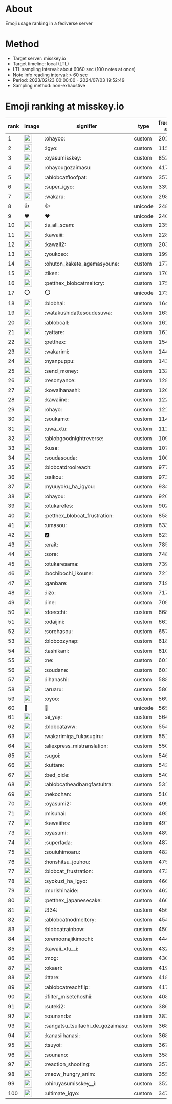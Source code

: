 # About
Emoji usage ranking in a fediverse server

# Method
- Target server: misskey.io
- Target timeline: local (LTL)
- LTL sampling interval: about 6060 sec (100 notes at once)
- Note info reading interval: > 60 sec
- Period: 2023/02/23 00:00:00 - 2024/07/03 19:52:49 
- Sampling method: non-exhaustive

# Emoji ranking at misskey.io

|rank|image|signifier|type|frequency score|
|----|----|----|----|----|
|1|<img height="24" src="https://misskey.io/emoji/ohayoo.webp">|:ohayoo:|custom|201110|
|2|<img height="24" src="https://misskey.io/emoji/igyo.webp">|:igyo:|custom|115071|
|3|<img height="24" src="https://misskey.io/emoji/oyasumisskey.webp">|:oyasumisskey:|custom|85231|
|4|<img height="24" src="https://misskey.io/emoji/ohayougozaimasu.webp">|:ohayougozaimasu:|custom|41745|
|5|<img height="24" src="https://misskey.io/emoji/ablobcatfloofpat.webp">|:ablobcatfloofpat:|custom|35784|
|6|<img height="24" src="https://misskey.io/emoji/super_igyo.webp">|:super_igyo:|custom|33904|
|7|<img height="24" src="https://misskey.io/emoji/wakaru.webp">|:wakaru:|custom|29819|
|8|👍|👍|unicode|24831|
|9|❤|❤|unicode|24029|
|10|<img height="24" src="https://misskey.io/emoji/is_all_scam.webp">|:is_all_scam:|custom|23568|
|11|<img height="24" src="https://misskey.io/emoji/kawaiii.webp">|:kawaiii:|custom|22808|
|12|<img height="24" src="https://misskey.io/emoji/kawaii2.webp">|:kawaii2:|custom|20347|
|13|<img height="24" src="https://misskey.io/emoji/youkoso.webp">|:youkoso:|custom|19983|
|14|<img height="24" src="https://misskey.io/emoji/ohuton_kakete_agemasyoune.webp">|:ohuton_kakete_agemasyoune:|custom|17748|
|15|<img height="24" src="https://misskey.io/emoji/tiken.webp">|:tiken:|custom|17602|
|16|<img height="24" src="https://misskey.io/emoji/petthex_blobcatmeltcry.webp">|:petthex_blobcatmeltcry:|custom|17570|
|17|⭕|⭕|unicode|17384|
|18|<img height="24" src="https://misskey.io/emoji/blobhai.webp">|:blobhai:|custom|16410|
|19|<img height="24" src="https://misskey.io/emoji/watakushidattesoudesuwa.webp">|:watakushidattesoudesuwa:|custom|16386|
|20|<img height="24" src="https://misskey.io/emoji/ablobcall.webp">|:ablobcall:|custom|16129|
|21|<img height="24" src="https://misskey.io/emoji/yattare.webp">|:yattare:|custom|16125|
|22|<img height="24" src="https://misskey.io/emoji/petthex.webp">|:petthex:|custom|15471|
|23|<img height="24" src="https://misskey.io/emoji/wakarimi.webp">|:wakarimi:|custom|14422|
|24|<img height="24" src="https://misskey.io/emoji/nyanpuppu.webp">|:nyanpuppu:|custom|14381|
|25|<img height="24" src="https://misskey.io/emoji/send_money.webp">|:send_money:|custom|13297|
|26|<img height="24" src="https://misskey.io/emoji/resonyance.webp">|:resonyance:|custom|12809|
|27|<img height="24" src="https://misskey.io/emoji/kowaihanashi.webp">|:kowaihanashi:|custom|12603|
|28|<img height="24" src="https://misskey.io/emoji/kawaiine.webp">|:kawaiine:|custom|12234|
|29|<img height="24" src="https://misskey.io/emoji/ohayo.webp">|:ohayo:|custom|12111|
|30|<img height="24" src="https://misskey.io/emoji/soukamo.webp">|:soukamo:|custom|11443|
|31|<img height="24" src="https://misskey.io/emoji/uwa_xtu.webp">|:uwa_xtu:|custom|11124|
|32|<img height="24" src="https://misskey.io/emoji/ablobgoodnightreverse.webp">|:ablobgoodnightreverse:|custom|10921|
|33|<img height="24" src="https://misskey.io/emoji/kusa.webp">|:kusa:|custom|10771|
|34|<img height="24" src="https://misskey.io/emoji/soudasouda.webp">|:soudasouda:|custom|10058|
|35|<img height="24" src="https://misskey.io/emoji/blobcatdroolreach.webp">|:blobcatdroolreach:|custom|9772|
|36|<img height="24" src="https://misskey.io/emoji/saikou.webp">|:saikou:|custom|9738|
|37|<img height="24" src="https://misskey.io/emoji/nyuuyoku_ha_igyou.webp">|:nyuuyoku_ha_igyou:|custom|9349|
|38|<img height="24" src="https://misskey.io/emoji/ohayou.webp">|:ohayou:|custom|9203|
|39|<img height="24" src="https://misskey.io/emoji/otukarefes.webp">|:otukarefes:|custom|9028|
|40|<img height="24" src="https://misskey.io/emoji/petthex_blobcat_frustration.webp">|:petthex_blobcat_frustration:|custom|8582|
|41|<img height="24" src="https://misskey.io/emoji/umasou.webp">|:umasou:|custom|8338|
|42|<img height="24" src="https://misskey.io/emoji/a.webp">|:a:|custom|8236|
|43|<img height="24" src="https://misskey.io/emoji/erait.webp">|:erait:|custom|7855|
|44|<img height="24" src="https://misskey.io/emoji/sore.webp">|:sore:|custom|7485|
|45|<img height="24" src="https://misskey.io/emoji/otukaresama.webp">|:otukaresama:|custom|7397|
|46|<img height="24" src="https://misskey.io/emoji/bochibochi_ikoune.webp">|:bochibochi_ikoune:|custom|7218|
|47|<img height="24" src="https://misskey.io/emoji/ganbare.webp">|:ganbare:|custom|7192|
|48|<img height="24" src="https://misskey.io/emoji/iizo.webp">|:iizo:|custom|7174|
|49|<img height="24" src="https://misskey.io/emoji/iine.webp">|:iine:|custom|7092|
|50|<img height="24" src="https://misskey.io/emoji/doecchi.webp">|:doecchi:|custom|6686|
|51|<img height="24" src="https://misskey.io/emoji/odaijini.webp">|:odaijini:|custom|6614|
|52|<img height="24" src="https://misskey.io/emoji/sorehasou.webp">|:sorehasou:|custom|6576|
|53|<img height="24" src="https://misskey.io/emoji/blobcozynap.webp">|:blobcozynap:|custom|6180|
|54|<img height="24" src="https://misskey.io/emoji/tashikani.webp">|:tashikani:|custom|6108|
|55|<img height="24" src="https://misskey.io/emoji/ne.webp">|:ne:|custom|6012|
|56|<img height="24" src="https://misskey.io/emoji/soudane.webp">|:soudane:|custom|6010|
|57|<img height="24" src="https://misskey.io/emoji/iihanashi.webp">|:iihanashi:|custom|5888|
|58|<img height="24" src="https://misskey.io/emoji/aruaru.webp">|:aruaru:|custom|5805|
|59|<img height="24" src="https://misskey.io/emoji/oyoo.webp">|:oyoo:|custom|5690|
|60|🎉|🎉|unicode|5658|
|61|<img height="24" src="https://misskey.io/emoji/ai_yay.webp">|:ai_yay:|custom|5649|
|62|<img height="24" src="https://misskey.io/emoji/blobcataww.webp">|:blobcataww:|custom|5547|
|63|<img height="24" src="https://misskey.io/emoji/wakarimiga_fukasugiru.webp">|:wakarimiga_fukasugiru:|custom|5511|
|64|<img height="24" src="https://misskey.io/emoji/aliexpress_mistranslation.webp">|:aliexpress_mistranslation:|custom|5503|
|65|<img height="24" src="https://misskey.io/emoji/sugoi.webp">|:sugoi:|custom|5462|
|66|<img height="24" src="https://misskey.io/emoji/kuttare.webp">|:kuttare:|custom|5425|
|67|<img height="24" src="https://misskey.io/emoji/bed_oide.webp">|:bed_oide:|custom|5401|
|68|<img height="24" src="https://misskey.io/emoji/ablobcatheadbangfastultra.webp">|:ablobcatheadbangfastultra:|custom|5311|
|69|<img height="24" src="https://misskey.io/emoji/nekochan.webp">|:nekochan:|custom|5100|
|70|<img height="24" src="https://misskey.io/emoji/oyasumi2.webp">|:oyasumi2:|custom|4990|
|71|<img height="24" src="https://misskey.io/emoji/misuhai.webp">|:misuhai:|custom|4951|
|72|<img height="24" src="https://misskey.io/emoji/kawaiifes.webp">|:kawaiifes:|custom|4915|
|73|<img height="24" src="https://misskey.io/emoji/oyasumi.webp">|:oyasumi:|custom|4896|
|74|<img height="24" src="https://misskey.io/emoji/supertada.webp">|:supertada:|custom|4877|
|75|<img height="24" src="https://misskey.io/emoji/souiuhimoaru.webp">|:souiuhimoaru:|custom|4826|
|76|<img height="24" src="https://misskey.io/emoji/honshitsu_jouhou.webp">|:honshitsu_jouhou:|custom|4755|
|77|<img height="24" src="https://misskey.io/emoji/blobcat_frustration.webp">|:blobcat_frustration:|custom|4739|
|78|<img height="24" src="https://misskey.io/emoji/syokuzi_ha_igyo.webp">|:syokuzi_ha_igyo:|custom|4667|
|79|<img height="24" src="https://misskey.io/emoji/murishinaide.webp">|:murishinaide:|custom|4626|
|80|<img height="24" src="https://misskey.io/emoji/petthex_japanesecake.webp">|:petthex_japanesecake:|custom|4605|
|81|<img height="24" src="https://misskey.io/emoji/334.webp">|:334:|custom|4564|
|82|<img height="24" src="https://misskey.io/emoji/ablobcatnodmeltcry.webp">|:ablobcatnodmeltcry:|custom|4543|
|83|<img height="24" src="https://misskey.io/emoji/blobcatrainbow.webp">|:blobcatrainbow:|custom|4507|
|84|<img height="24" src="https://misskey.io/emoji/oremoonajikimochi.webp">|:oremoonajikimochi:|custom|4448|
|85|<img height="24" src="https://misskey.io/emoji/kawaii_xtu__i.webp">|:kawaii_xtu__i:|custom|4321|
|86|<img height="24" src="https://misskey.io/emoji/mog.webp">|:mog:|custom|4300|
|87|<img height="24" src="https://misskey.io/emoji/okaeri.webp">|:okaeri:|custom|4195|
|88|<img height="24" src="https://misskey.io/emoji/ittare.webp">|:ittare:|custom|4180|
|89|<img height="24" src="https://misskey.io/emoji/ablobcatreachflip.webp">|:ablobcatreachflip:|custom|4174|
|90|<img height="24" src="https://misskey.io/emoji/ifilter_misetehoshii.webp">|:ifilter_misetehoshii:|custom|4080|
|91|<img height="24" src="https://misskey.io/emoji/suteki2.webp">|:suteki2:|custom|3868|
|92|<img height="24" src="https://misskey.io/emoji/sounanda.webp">|:sounanda:|custom|3826|
|93|<img height="24" src="https://misskey.io/emoji/sangatsu_tsuitachi_de_gozaimasu.webp">|:sangatsu_tsuitachi_de_gozaimasu:|custom|3685|
|94|<img height="24" src="https://misskey.io/emoji/kanasiihanasi.webp">|:kanasiihanasi:|custom|3683|
|95|<img height="24" src="https://misskey.io/emoji/tsuyoi.webp">|:tsuyoi:|custom|3678|
|96|<img height="24" src="https://misskey.io/emoji/sounano.webp">|:sounano:|custom|3583|
|97|<img height="24" src="https://misskey.io/emoji/reaction_shooting.webp">|:reaction_shooting:|custom|3576|
|98|<img height="24" src="https://misskey.io/emoji/meow_hungry_anim.webp">|:meow_hungry_anim:|custom|3551|
|99|<img height="24" src="https://misskey.io/emoji/ohiruyasumisskey__i.webp">|:ohiruyasumisskey__i:|custom|3529|
|100|<img height="24" src="https://misskey.io/emoji/ultimate_igyo.webp">|:ultimate_igyo:|custom|3476|

